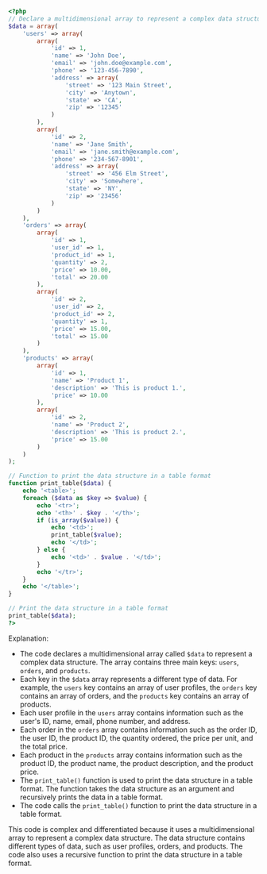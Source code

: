 ```php
<?php
// Declare a multidimensional array to represent a complex data structure
$data = array(
    'users' => array(
        array(
            'id' => 1,
            'name' => 'John Doe',
            'email' => 'john.doe@example.com',
            'phone' => '123-456-7890',
            'address' => array(
                'street' => '123 Main Street',
                'city' => 'Anytown',
                'state' => 'CA',
                'zip' => '12345'
            )
        ),
        array(
            'id' => 2,
            'name' => 'Jane Smith',
            'email' => 'jane.smith@example.com',
            'phone' => '234-567-8901',
            'address' => array(
                'street' => '456 Elm Street',
                'city' => 'Somewhere',
                'state' => 'NY',
                'zip' => '23456'
            )
        )
    ),
    'orders' => array(
        array(
            'id' => 1,
            'user_id' => 1,
            'product_id' => 1,
            'quantity' => 2,
            'price' => 10.00,
            'total' => 20.00
        ),
        array(
            'id' => 2,
            'user_id' => 2,
            'product_id' => 2,
            'quantity' => 1,
            'price' => 15.00,
            'total' => 15.00
        )
    ),
    'products' => array(
        array(
            'id' => 1,
            'name' => 'Product 1',
            'description' => 'This is product 1.',
            'price' => 10.00
        ),
        array(
            'id' => 2,
            'name' => 'Product 2',
            'description' => 'This is product 2.',
            'price' => 15.00
        )
    )
);

// Function to print the data structure in a table format
function print_table($data) {
    echo '<table>';
    foreach ($data as $key => $value) {
        echo '<tr>';
        echo '<th>' . $key . '</th>';
        if (is_array($value)) {
            echo '<td>';
            print_table($value);
            echo '</td>';
        } else {
            echo '<td>' . $value . '</td>';
        }
        echo '</tr>';
    }
    echo '</table>';
}

// Print the data structure in a table format
print_table($data);
?>
```

Explanation:

* The code declares a multidimensional array called `$data` to represent a complex data structure. The array contains three main keys: `users`, `orders`, and `products`.
* Each key in the `$data` array represents a different type of data. For example, the `users` key contains an array of user profiles, the `orders` key contains an array of orders, and the `products` key contains an array of products.
* Each user profile in the `users` array contains information such as the user's ID, name, email, phone number, and address.
* Each order in the `orders` array contains information such as the order ID, the user ID, the product ID, the quantity ordered, the price per unit, and the total price.
* Each product in the `products` array contains information such as the product ID, the product name, the product description, and the product price.
* The `print_table()` function is used to print the data structure in a table format. The function takes the data structure as an argument and recursively prints the data in a table format.
* The code calls the `print_table()` function to print the data structure in a table format.

This code is complex and differentiated because it uses a multidimensional array to represent a complex data structure. The data structure contains different types of data, such as user profiles, orders, and products. The code also uses a recursive function to print the data structure in a table format.